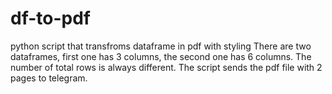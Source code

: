 # df-to-pdf
python script that transfroms dataframe in pdf with styling
There are two dataframes, first one has 3 columns, the second one has 6 columns. The number of total rows is always different.
The script sends the pdf file with 2 pages to telegram. 
